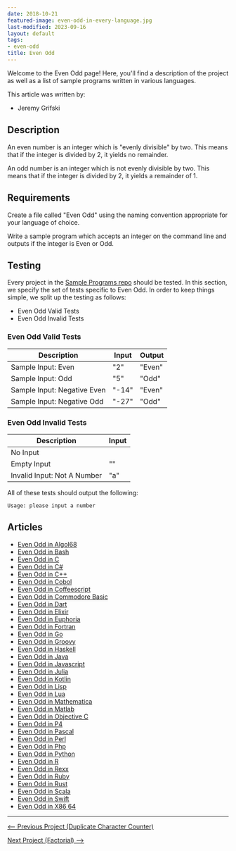 ```yaml
---
date: 2018-10-21
featured-image: even-odd-in-every-language.jpg
last-modified: 2023-09-16
layout: default
tags:
- even-odd
title: Even Odd
---
```


Welcome to the Even Odd page! Here, you'll find a description of the project as well as a list of sample programs written in various languages.

This article was written by:

- Jeremy Grifski

## Description

An even number is an integer which is "evenly divisible" by two. This
means that if the integer is divided by 2, it yields no remainder.

An odd number is an integer which is not evenly divisible by two. This
means that if the integer is divided by 2, it yields a remainder of 1.


## Requirements

Create a file called "Even Odd" using the naming
convention appropriate for your language of choice.

Write a sample program which accepts an integer on the command line and
outputs if the integer is Even or Odd.


## Testing

Every project in the [Sample Programs repo](https://github.com/TheRenegadeCoder/sample-programs) should be tested.
In this section, we specify the set of tests specific to Even Odd.
In order to keep things simple, we split up the testing as follows:

- Even Odd Valid Tests
- Even Odd Invalid Tests

### Even Odd Valid Tests

| Description | Input | Output |
| ----------- | ----- | ------ |
| Sample Input: Even | "2" | "Even" |
| Sample Input: Odd | "5" | "Odd" |
| Sample Input: Negative Even | "-14" | "Even" |
| Sample Input: Negative Odd | "-27" | "Odd" |

### Even Odd Invalid Tests

| Description | Input |
| ----------- | ----- |
| No Input |  |
| Empty Input | "" |
| Invalid Input: Not A Number | "a" |

All of these tests should output the following:

```
Usage: please input a number
```


## Articles

- [Even Odd in Algol68](https://sampleprograms.io/projects/even-odd/algol68)
- [Even Odd in Bash](https://sampleprograms.io/projects/even-odd/bash)
- [Even Odd in C](https://sampleprograms.io/projects/even-odd/c)
- [Even Odd in C#](https://sampleprograms.io/projects/even-odd/c-sharp)
- [Even Odd in C++](https://sampleprograms.io/projects/even-odd/c-plus-plus)
- [Even Odd in Cobol](https://sampleprograms.io/projects/even-odd/cobol)
- [Even Odd in Coffeescript](https://sampleprograms.io/projects/even-odd/coffeescript)
- [Even Odd in Commodore Basic](https://sampleprograms.io/projects/even-odd/commodore-basic)
- [Even Odd in Dart](https://sampleprograms.io/projects/even-odd/dart)
- [Even Odd in Elixir](https://sampleprograms.io/projects/even-odd/elixir)
- [Even Odd in Euphoria](https://sampleprograms.io/projects/even-odd/euphoria)
- [Even Odd in Fortran](https://sampleprograms.io/projects/even-odd/fortran)
- [Even Odd in Go](https://sampleprograms.io/projects/even-odd/go)
- [Even Odd in Groovy](https://sampleprograms.io/projects/even-odd/groovy)
- [Even Odd in Haskell](https://sampleprograms.io/projects/even-odd/haskell)
- [Even Odd in Java](https://sampleprograms.io/projects/even-odd/java)
- [Even Odd in Javascript](https://sampleprograms.io/projects/even-odd/javascript)
- [Even Odd in Julia](https://sampleprograms.io/projects/even-odd/julia)
- [Even Odd in Kotlin](https://sampleprograms.io/projects/even-odd/kotlin)
- [Even Odd in Lisp](https://sampleprograms.io/projects/even-odd/lisp)
- [Even Odd in Lua](https://sampleprograms.io/projects/even-odd/lua)
- [Even Odd in Mathematica](https://sampleprograms.io/projects/even-odd/mathematica)
- [Even Odd in Matlab](https://sampleprograms.io/projects/even-odd/matlab)
- [Even Odd in Objective C](https://sampleprograms.io/projects/even-odd/objective-c)
- [Even Odd in P4](https://sampleprograms.io/projects/even-odd/p4)
- [Even Odd in Pascal](https://sampleprograms.io/projects/even-odd/pascal)
- [Even Odd in Perl](https://sampleprograms.io/projects/even-odd/perl)
- [Even Odd in Php](https://sampleprograms.io/projects/even-odd/php)
- [Even Odd in Python](https://sampleprograms.io/projects/even-odd/python)
- [Even Odd in R](https://sampleprograms.io/projects/even-odd/r)
- [Even Odd in Rexx](https://sampleprograms.io/projects/even-odd/rexx)
- [Even Odd in Ruby](https://sampleprograms.io/projects/even-odd/ruby)
- [Even Odd in Rust](https://sampleprograms.io/projects/even-odd/rust)
- [Even Odd in Scala](https://sampleprograms.io/projects/even-odd/scala)
- [Even Odd in Swift](https://sampleprograms.io/projects/even-odd/swift)
- [Even Odd in X86 64](https://sampleprograms.io/projects/even-odd/x86-64)

***

<nav class="project-nav">

<div id="prev" markdown="1">

[<-- Previous Project (Duplicate Character Counter)](https://sampleprograms.io/projects/duplicate-character-counter)

</div>

<div id="next" markdown="1">

[Next Project (Factorial) -->](https://sampleprograms.io/projects/factorial)

</div>

</nav>